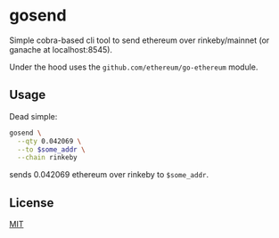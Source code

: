 # gosend

Simple cobra-based cli tool to send ethereum over rinkeby/mainnet (or ganache
at localhost:8545).

Under the hood uses the `github.com/ethereum/go-ethereum` module.

## Usage

Dead simple:

```sh
gosend \
  --qty 0.042069 \
  --to $some_addr \
  --chain rinkeby
```

sends 0.042069 ethereum over rinkeby to `$some_addr`.

## License

[MIT](https://github.com/piotrostr/gosend/blob/main/LICENSE)
